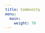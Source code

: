 ```yaml
---
title: Community
menu:
  main:
    weight: 70
---
```


<!--add blocks of content here to add more sections to the community page -->
